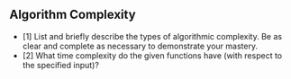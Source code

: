 ## Algorithm Complexity
* [1] List and briefly describe the types of algorithmic complexity. Be as clear and complete as necessary to demonstrate your mastery.
* [2] What time complexity do the given functions have (with respect to the specified input)?
